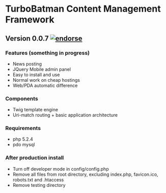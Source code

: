 # TurboBatman Content Management Framework
## Version 0.0.7 [![endorse](http://api.coderwall.com/studentivan/endorse.png)](http://coderwall.com/studentivan)

### Features (something in progress)
* News posting
* JQuery Mobile admin panel
* Easy to install and use
* Normal work on cheap hostings
* Web/PDA automatic difference

### Components
* Twig template engine
* Uri-match routing + basic application architecture

### Requirements
* php 5.2.4
* pdo mysql

### After production install
* Turn off developer mode in config/config.php
* Remove all files from root directory, excluding index.php, favicon.ico, robots.txt and .htaccess
* Remove testing directory
